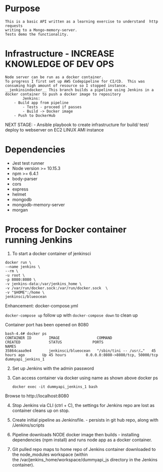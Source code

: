 
# Purpose
    This is a basic API written as a learning exercise to understand  http requests 
    writing to a Mongo-memory-server.  
    Tests demo the functionality.
    
# Infrastructure - INCREASE KNOWLEDGE OF DEV OPS
    Node server can be run as a docker container.
    To progress I first set up AWS Codepipeline for CI/CD.  This was consuming high amount of resource so I stopped instance.
    __jenkinsindocker__ This branch builds a pipeline using Jenkins in a docker container to push a docker image to repository
	        Jenkins: 
	    - Build app from pipeline
            - Tests - proceed if passes
            - Build -> Docker image 
	    - Push to DockerHub
	    
NEXT STAGE:
    - Ansible playbook to create infrastructure for build/ test/ deploy to webserver on EC2 LINUX AMI instance
    
# Dependencies
* Jest test runner 
* Node version >= 10.15.3
* npm >= 6.4.1
* body-parser
* cors
* express
* helmet
* mongodb
* mongodb-memory-server
* morgan

# Process for Docker container running Jenkins

1.	To start a docker container of jenkinsci

```
docker run \
-—name jenkins \
--rm \
-u root \
-p 8080:8080 \
-v jenkins-data:/var/jenkins_home \ 
-v /var/run/docker.sock:/var/run/docker.sock  \
-v "$HOME":/home \
jenkinsci/blueocean 
```
Enhancement:  docker-compose.yml

 ```docker-compose up``` follow up with ```docker-compose down``` to clean up

Container port has been opened on 8080

```
bash-4.4# docker ps
CONTAINER ID        IMAGE                 COMMAND                  CREATED             STATUS              PORTS                               NAMES
35864caaa9e4        jenkinsci/blueocean   "/sbin/tini -- /usr/…"   45 hours ago        Up 45 hours         0.0.0.0:8080->8080/tcp, 50000/tcp   dummyapi_jenkins_1
```

2.  Set up Jenkins with the admin password

3.  Can access container via docker using name as shown above docker ps

        
        docker exec -it dummyapi_jenkins_1 bash
        
Browse to http://localhost:8080

4. Stop Jenkins via CLI (ctrl + C), the settings for Jenkins repo are lost as container cleans up on stop.

5. Create initial pipeline as  Jenkinsfile. - persists in git hub repo, along with /Jenkins/scripts 

6. Pipeline downloads NODE docker image then builds - installing dependencies (npm install) and runs node app as a docker          container. 

7. Git pulled repo maps to home repo of Jenkins container downloaded to the node_modules workspace 
        (within the /var/jenkins_home/workspace/dummyapi_js directory in the Jenkins container).

